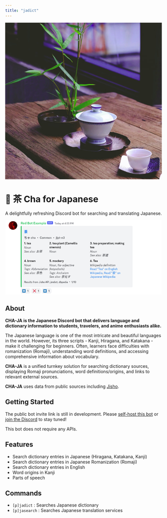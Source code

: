 ```yaml
---
title: "jadict"
---
```


<img src="./cha-sq.jpg" alt="Cha Series by Coffeebank: A delightfully refreshing Discord bot" class="h-24 aspect-square rounded mb-2" />

# 🍵 茶 Cha for Japanese

<p class="text-3xl pt-0 mt-0">A delightfully refreshing Discord bot for searching and translating Japanese.</p>

<component-coghero cog="jadict" desc="Japanese dictionary bot. Searches Jisho using Jisho API. Includes alternate links to Wiktionary, DeepL, and Google Translate."></component-coghero>

![Jadict: A Japanese dictionary entry for 茶 (ちゃ, cha, tea)](./jadict-example.png)


## About

**CHA-JA is the Japanese Discord bot that delivers language and dictionary information to students, travelers, and anime enthusiasts alike.**

The Japanese language is one of the most intricate and beautiful languages in the world. However, its three scripts - Kanji, Hiragana, and Katakana - make it challenging for beginners. Often, learners face difficulties with romanization (Romaji), understanding word definitions, and accessing comprehensive information about vocabulary.

**CHA-JA** is a unified turnkey solution for searching dictionary sources, displaying Romaji pronunciations, word definitions/origins, and links to relevant external sources.

**CHA-JA** uses data from public sources including [Jisho](https://jisho.org/about).


## Getting Started

The public bot invite link is still in development. Please [self-host this bot](/start) or [join the Discord](https://coffeebank.github.io/discord) to stay tuned!

This bot does not require any APIs.


## Features

- Search dictionary entries in Japanese (Hiragana, Katakana, Kanji)
- Search dictionary entries in Japanese Romanization (Romaji)
- Search dictionary entries in English
- Word origins in Kanji
- Parts of speech


## Commands

- `[p]jadict` : Searches Japanese dictionary
- `[p]jasearch` : Searches Japanese translation services
